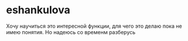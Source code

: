 # eshankulova
Хочу научиться это интересной функции, для чего это делаю пока не имею понятия. Но надеюсь со временм разберусь
